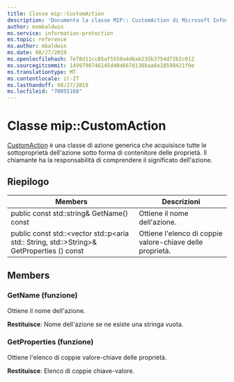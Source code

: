 ```yaml
---
title: Classe mip::CustomAction
description: 'Documenta la classe MIP:: CustomAction di Microsoft Information Protection (MIP) SDK.'
author: msmbaldwin
ms.service: information-protection
ms.topic: reference
ms.author: mbaldwin
ms.date: 08/27/2019
ms.openlocfilehash: 7e78d11cc85af5550a4d6ab235b3754d72b2c012
ms.sourcegitcommit: 1499790746145d40d667d138baa6e18598421f0e
ms.translationtype: MT
ms.contentlocale: it-IT
ms.lasthandoff: 08/27/2019
ms.locfileid: "70055168"
---
```

# <a name="class-mipcustomaction"></a>Classe mip::CustomAction 
[CustomAction](class_mip_customaction.md) è una classe di azione generica che acquisisce tutte le sottoproprietà dell'azione sotto forma di contenitore delle proprietà. Il chiamante ha la responsabilità di comprendere il significato dell'azione.
  
## <a name="summary"></a>Riepilogo
 Members                        | Descrizioni                                
--------------------------------|---------------------------------------------
public const std::string& GetName() const  |  Ottiene il nome dell'azione.
public const std::\<vector std::p\<aria std:: String, std::\>String\>& GetProperties () const  |  Ottiene l'elenco di coppie valore-chiave delle proprietà.
  
## <a name="members"></a>Members
  
### <a name="getname-function"></a>GetName (funzione)
Ottiene il nome dell'azione.

  
**Restituisce**: Nome dell'azione se ne esiste una stringa vuota.
  
### <a name="getproperties-function"></a>GetProperties (funzione)
Ottiene l'elenco di coppie valore-chiave delle proprietà.

  
**Restituisce**: Elenco di coppie chiave-valore.